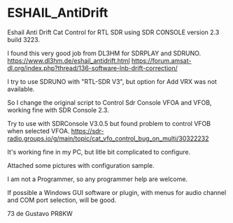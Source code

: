 # ESHAIL_AntiDrift
Eshail Anti Drift Cat Control for RTL SDR using SDR CONSOLE version 2.3 build 3223.

I found this very good job from DL3HM for SDRPLAY and SDRUNO.
https://www.dl3hm.de/eshail_antidrift.html
https://forum.amsat-dl.org/index.php?thread/136-software-lnb-drift-correction/

I try to use SDRUNO with "RTL-SDR V3", but option for Add VRX was not available.

So I change the original script to Control Sdr Console VFOA and VFOB, working fine with SDR Console 2.3.

Try to use with SDRConsole V3.0.5 but found problem to control VFOB when selected VFOA.
https://sdr-radio.groups.io/g/main/topic/cat_vfo_control_bug_on_multi/30322232

It's working fine in my PC, but litle bit complicated to configure.

Attached some pictures with configuration sample.

I am not a Programmer, so any programmer help are welcome.

If possible a Windows GUI software or plugin, with menus for audio channel and COM port selection, will be good.

73 de Gustavo PR8KW
